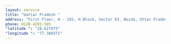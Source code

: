 ```yaml
---
layout: service
title: "Uattar Pradesh "
address: "First Floor, H - 192, H Block, Sector 63, Noida, Uttar Pradesh 201301 "
phone: 0120-4291-595
"latitude ": "28.627975"
"longitude ": "77.380371"
---
```


